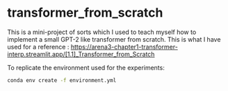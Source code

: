 # transformer_from_scratch
This is a mini-project of sorts which I used to teach myself how to implement a small GPT-2 like transformer from scratch.
This is what I have used for a reference : https://arena3-chapter1-transformer-interp.streamlit.app/[1.1]_Transformer_from_Scratch

To replicate the environment used for the experiments:
```bash
conda env create -f environment.yml
